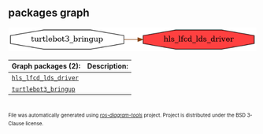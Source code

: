 <!--
File was automatically generated using 'ros-diagram-tools' project.
Project is distributed under the BSD 3-Clause license.
-->

## packages graph

[![hls_lfcd_lds_driver](hls_lfcd_lds_driver.png "hls_lfcd_lds_driver")](hls_lfcd_lds_driver.png)


| Graph packages (2): | Description: |
| ------------------- | ------------ |
| [`hls_lfcd_lds_driver`](hls_lfcd_lds_driver.html) |  |
| [`turtlebot3_bringup`](turtlebot3_bringup.html) |  |


</br>
<font size="1">
File was automatically generated using <a href="https://github.com/anetczuk/ros-diagram-tools"><i>ros-diagram-tools</i></a> project.
Project is distributed under the BSD 3-Clause license.
</font>
